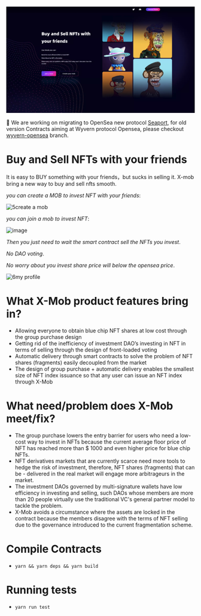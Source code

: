 ![](./docs/resource/xmob.png)

🚧 We are working on migrating to OpenSea new protocol [Seaport](https://github.com/ProjectOpenSea/seaport), for old version Contracts aiming at Wyvern protocol Opensea, please checkout [wyvern-opensea](https://github.com/X-mob/metamob/tree/wyvern-opensea) branch.

# Buy and Sell NFTs with your friends
It is easy to BUY something with your friends，but sucks in selling it.
X-mob bring a new way to buy and sell nfts smooth.

*you can create a MOB to invest NFT with your friends*:

![5create a mob](https://user-images.githubusercontent.com/47583564/170903279-a0779d8b-335d-4e38-a3d8-c25e75c722c9.png)

*you can join a mob to invest NFT*:

![image](https://user-images.githubusercontent.com/47583564/170903677-c88163e0-5f4d-42cf-a11e-04ac92dec02e.png)

*Then you just need to wait the smart contract sell the NFTs you invest*.

*No DAO voting*.

*No worry about you invest share price will below the opensea price*.

![6my profile](https://user-images.githubusercontent.com/47583564/170905833-fe806034-9000-4fd2-b207-c35cc5512e56.png)


# What X-Mob product features bring in?

- Allowing everyone to obtain blue chip NFT shares at low cost through the group purchase design
- Getting rid of the inefficiency of investment DAO’s investing in NFT in terms of selling through the design of front-loaded voting
- Automatic delivery through smart contracts to solve the problem of NFT shares (fragments) easily decoupled from the market
- The design of group purchase + automatic delivery enables the smallest size of NFT index issuance so that any user can issue an NFT index through X-Mob

# What need/problem does X-Mob meet/fix?

- The group purchase lowers the entry barrier for users who need a low-cost way to invest in NFTs because the current average floor price of NFT has reached more than $ 1000 and even higher price for blue chip NFTs.
- NFT derivatives markets that are currently scarce need more tools to hedge the risk of investment, therefore, NFT shares (fragments) that can be - delivered in the real market will engage more arbitrageurs in the market.
- The investment DAOs governed by multi-signature wallets have low efficiency in investing and selling, such DAOs whose members are more than 20 people virtually use the traditional VC's general partner model to tackle the problem.
- X-Mob avoids a circumstance where the assets are locked in the contract because the members disagree with the terms of NFT selling due to the governance introduced to the current fragmentation scheme.

# Compile Contracts
* `yarn && yarn deps && yarn build`
# Running tests
* `yarn run test`
